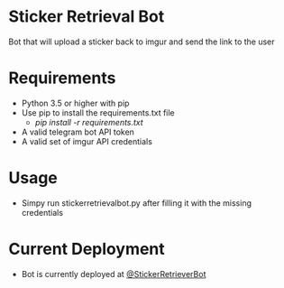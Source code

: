 # Sticker Retrieval Bot
Bot that will upload a sticker back to imgur and send the link to the user
# Requirements
- Python 3.5 or higher with pip
- Use pip to install the requirements.txt file
    - *pip install -r requirements.txt*
- A valid telegram bot API token
- A valid set of imgur API credentials
# Usage
- Simpy run stickerretrievalbot.py after filling it with the missing credentials
# Current Deployment
- Bot is currently deployed at [@StickerRetrieverBot](http://t.me/StickerRetrieverBot)